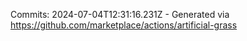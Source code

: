 Commits: 2024-07-04T12:31:16.231Z - Generated via https://github.com/marketplace/actions/artificial-grass
<br>
